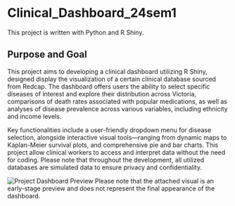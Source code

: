 # Clinical_Dashboard_24sem1

This project is written with Python and R Shiny.

## Purpose and Goal

This project aims to developing a clinical dashboard utilizing R Shiny, designed display the visualization of a certain clinical database sourced from Redcap. The dashboard offers users the ability to select specific diseases of interest and explore their distribution across Victoria, comparisons of death rates associated with popular medications, as well as analyses of disease prevalence across various variables, including ethnicity and income levels.

Key functionalities include a user-friendly dropdown menu for disease selection, alongside interactive visual tools—ranging from dynamic maps to Kaplan-Meier survival plots, and comprehensive pie and bar charts. This project allow clinical workers to access and interpret data without the need for coding. Please note that throughout the development, all utilized databases are simulated data to ensure privacy and confidentiality.

![Project Dashboard Preview](https://github.com/miayokka0926/Clinical_Dashboard_24sem1/blob/main/dashboard%20preview.png "[Project Dashboard Preview")
Please note that the attached visual is an early-stage preview and does not represent the final appearance of the dashboard.
